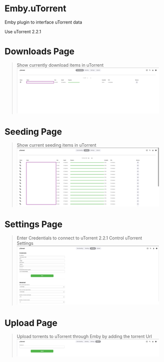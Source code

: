 # Emby.uTorrent
Emby plugin to interface uTorrent data

Use uTorrent 2.2.1

# Downloads Page
>Show currently download items in uTorrent
![img](https://github.com/chefbennyj1/Emby.uTorrent/blob/master/utorrent_img_1.png)

# Seeding Page
>Show current seeding items in uTorrent
![img](https://github.com/chefbennyj1/Emby.uTorrent/blob/master/utorrent_img_2.png)

# Settings Page
>Enter Credentials to connect to uTorrent 2.2.1
>Control uTorrent Settings
![img](https://github.com/chefbennyj1/Emby.uTorrent/blob/master/utorrent_img_3.png)

# Upload Page
>Upload torrents to uTorrent through Emby by adding the torrent Url
![img](https://github.com/chefbennyj1/Emby.uTorrent/blob/master/utorrent_img_4.png)
